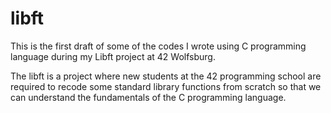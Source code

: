 # libft
This is the first draft of some of the codes I wrote using C programming language
during my Libft project at 42 Wolfsburg.

The libft is a project where new students at the 42 programming school are 
required to recode some standard library functions from scratch so that we
can understand the fundamentals of the C programming language.

